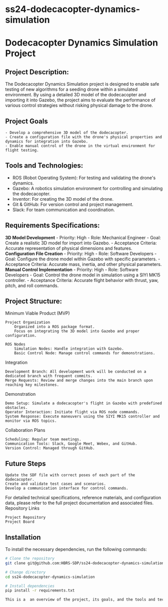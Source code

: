 # ss24-dodecacopter-dynamics-simulation


# Dodecacopter Dynamics Simulation Project


## Project Description:

The Dodecacopter Dynamics Simulation project is designed to enable safe testing of new algorithms for a seeding drone within a simulated environment. By using a detailed 3D model of the dodecacopter and importing it into Gazebo, the project aims to evaluate the performance of various control strategies without risking physical damage to the drone.

## Project Goals
    - Develop a comprehensive 3D model of the dodecacopter.
    - Create a configuration file with the drone's physical properties and dynamics for integration into Gazebo.
    - Enable manual control of the drone in the virtual environment for flight testing.

## Tools and Technologies:

   - ROS (Robot Operating System): For testing and validating the drone's dynamics.
   - Gazebo: A robotics simulation environment for controlling and simulating the dodecacopter.
   - Inventor: For creating the 3D model of the drone.
   - Git & GitHub: For version control and project management.
   - Slack: For team communication and coordination.

## Requirements Specifications:

 **3D Model Development**
        - Priority: High
        - Role: Mechanical Engineer
        - Goal: Create a realistic 3D model for import into Gazebo.
        - Acceptance Criteria: Accurate representation of physical dimensions and features.
    **Configuration File Creation**
        - Priority: High
        - Role: Software Developers
        - Goal: Configure the drone model within Gazebo with specific parameters.
        - Acceptance Criteria: Accurate mass, inertia, and other physical parameters.
    **Manual Control Implementation**
        - Priority: High
        - Role: Software Developers
        - Goal: Control the drone model in simulation using a SIYI MK15 controller.
        - Acceptance Criteria: Accurate flight behavior with thrust, yaw, pitch, and roll commands.

## Project Structure:

 Minimum Viable Product (MVP)

    Project Organization
        Organized into a ROS package format.
        Focus on integrating the 3D model into Gazebo and proper configuration.

    ROS Nodes
        Simulation Nodes: Handle integration with Gazebo.
        Basic Control Node: Manage control commands for demonstrations.

Integration

    Development Branch: All development work will be conducted on a dedicated branch with frequent commits.
    Merge Requests: Review and merge changes into the main branch upon reaching key milestones.

Demonstration

    Demo Setup: Simulate a dodecacopter's flight in Gazebo with predefined obstacles.
    Operator Interaction: Initiate flight via ROS node commands.
    System Response: Execute maneuvers using the SIYI MK15 controller and monitor via ROS topics.

Collaboration Plans

    Scheduling: Regular team meetings.
    Communication Tools: Slack, Google Meet, Webex, and GitHub.
    Version Control: Managed through GitHub.

## Future Steps

    Update the SDF file with correct poses of each part of the dodecacopter.
    Create and validate test cases and scenarios.
    Develop a communication interface for control commands.

For detailed technical specifications, reference materials, and configuration data, please refer to the full project documentation and associated files.
Repository Links

    Project Repository
    Project Board

## Installation
To install the necessary dependencies, run the following commands:

```bash
# Clone the repository
git clone git@github.com:HBRS-SDP/ss24-dodecacopter-dynamics-simulation.git

# Change directory
cd ss24-dodecacopter-dynamics-simulation

# Install dependencies
pip install -r requirements.txt

This is a  an overview of the project, its goals, and the tools and technologies used. For more detailed information, please refer to the project documentation included in this repository.
